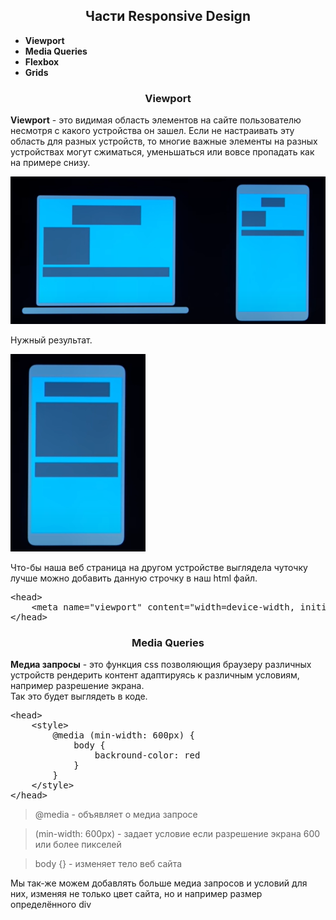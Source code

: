 <h2 style="text-align: center">Части Responsive Design</h2>
<ul>
    <li><strong>Viewport</strong></li>
    <li><strong>Media Queries</strong></li>
    <li><strong>Flexbox</strong></li>
    <li><strong>Grids</strong></li>
</ul>
<h3 style="text-align: center">Viewport</h3>
<strong>Viewport</strong> - это видимая область элементов на сайте пользователю несмотря с какого устройства
он зашел. Если не настраивать эту область для разных устройств, то многие важные элементы на разных устройствах
могут сжиматься, уменьшаться или вовсе пропадать как на примере снизу.

![Bad viewport](viewport.png)

Нужный результат.

![Good viewport](phone.png)

Что-бы наша веб страница на другом устройстве выглядела чуточку лучше можно добавить
данную строчку в наш html файл.
<pre>
&lt;head&gt;
    &lt;meta name="viewport" content="width=device-width, initial-scale=1.0"
&lt;/head&gt;
</pre>
<h3 style="text-align: center">Media Queries</h3>
<strong>Медиа запросы</strong> - это функция css позволяющия браузеру различных устройств
рендерить контент адаптируясь к различным условиям, например разрешение экрана.
<br>Так это будет выглядеть в коде.
<pre>
&lt;head&gt;
    &lt;style&gt;
        @media (min-width: 600px) {
            body {
                backround-color: red
            }
        }
    &lt;/style&gt;
&lt;/head&gt;
</pre>

> @media - объявляет о медиа запросе

> (min-width: 600px) - задает условие если разрешение экрана 600 или более пикселей

> body {} - изменяет тело веб сайта

Мы так-же можем добавлять больше медиа запросов и условий для них, изменяя не только цвет сайта,
но и например размер определённого div

